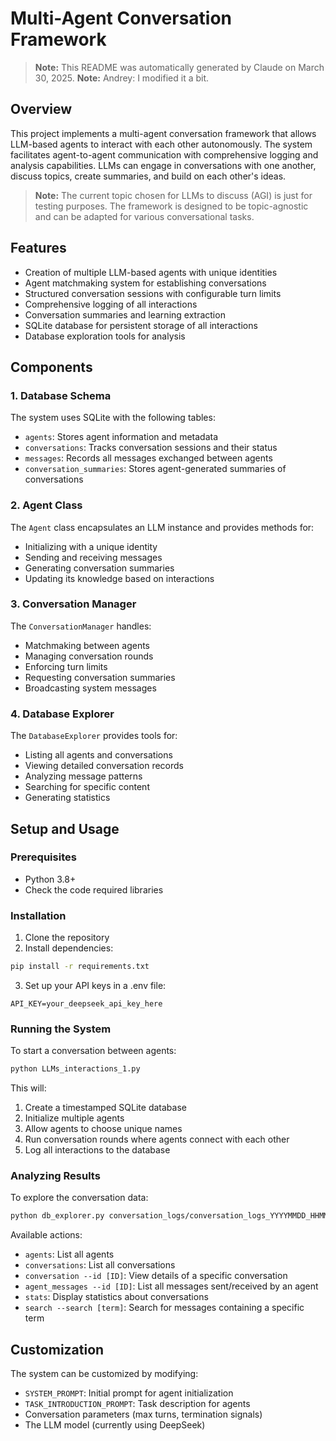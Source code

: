 # Multi-Agent Conversation Framework

> **Note:** This README was automatically generated by Claude on March 30, 2025.
> **Note:** Andrey: I modified it a bit.

## Overview

This project implements a multi-agent conversation framework that allows LLM-based agents to interact with each other autonomously. The system facilitates agent-to-agent communication with comprehensive logging and analysis capabilities. LLMs can engage in conversations with one another, discuss topics, create summaries, and build on each other's ideas.

> **Note:** The current topic chosen for LLMs to discuss (AGI) is just for testing purposes. The framework is designed to be topic-agnostic and can be adapted for various conversational tasks.

## Features

- Creation of multiple LLM-based agents with unique identities
- Agent matchmaking system for establishing conversations
- Structured conversation sessions with configurable turn limits
- Comprehensive logging of all interactions
- Conversation summaries and learning extraction
- SQLite database for persistent storage of all interactions
- Database exploration tools for analysis

## Components

### 1. Database Schema

The system uses SQLite with the following tables:
- `agents`: Stores agent information and metadata
- `conversations`: Tracks conversation sessions and their status
- `messages`: Records all messages exchanged between agents
- `conversation_summaries`: Stores agent-generated summaries of conversations

### 2. Agent Class

The `Agent` class encapsulates an LLM instance and provides methods for:
- Initializing with a unique identity
- Sending and receiving messages
- Generating conversation summaries
- Updating its knowledge based on interactions

### 3. Conversation Manager

The `ConversationManager` handles:
- Matchmaking between agents
- Managing conversation rounds
- Enforcing turn limits
- Requesting conversation summaries
- Broadcasting system messages

### 4. Database Explorer

The `DatabaseExplorer` provides tools for:
- Listing all agents and conversations
- Viewing detailed conversation records
- Analyzing message patterns
- Searching for specific content
- Generating statistics

## Setup and Usage

### Prerequisites

- Python 3.8+
- Check the code required libraries 

### Installation

1. Clone the repository
2. Install dependencies:
```bash
pip install -r requirements.txt
```
3. Set up your API keys in a .env file:
```
API_KEY=your_deepseek_api_key_here
```

### Running the System

To start a conversation between agents:

```bash
python LLMs_interactions_1.py
```

This will:
1. Create a timestamped SQLite database
2. Initialize multiple agents
3. Allow agents to choose unique names
4. Run conversation rounds where agents connect with each other
5. Log all interactions to the database

### Analyzing Results

To explore the conversation data:

```bash
python db_explorer.py conversation_logs/conversation_logs_YYYYMMDD_HHMMSS.db --action [action]
```

Available actions:
- `agents`: List all agents
- `conversations`: List all conversations
- `conversation --id [ID]`: View details of a specific conversation
- `agent_messages --id [ID]`: List all messages sent/received by an agent
- `stats`: Display statistics about conversations
- `search --search [term]`: Search for messages containing a specific term

## Customization

The system can be customized by modifying:

- `SYSTEM_PROMPT`: Initial prompt for agent initialization
- `TASK_INTRODUCTION_PROMPT`: Task description for agents
- Conversation parameters (max turns, termination signals)
- The LLM model (currently using DeepSeek)
